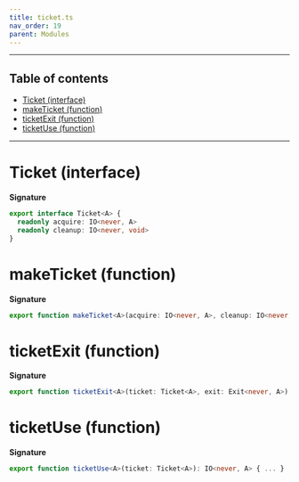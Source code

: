 ```yaml
---
title: ticket.ts
nav_order: 19
parent: Modules
---
```


---

<h2 class="text-delta">Table of contents</h2>

- [Ticket (interface)](#ticket-interface)
- [makeTicket (function)](#maketicket-function)
- [ticketExit (function)](#ticketexit-function)
- [ticketUse (function)](#ticketuse-function)

---

# Ticket (interface)

**Signature**

```ts
export interface Ticket<A> {
  readonly acquire: IO<never, A>
  readonly cleanup: IO<never, void>
}
```

# makeTicket (function)

**Signature**

```ts
export function makeTicket<A>(acquire: IO<never, A>, cleanup: IO<never, void>): Ticket<A> { ... }
```

# ticketExit (function)

**Signature**

```ts
export function ticketExit<A>(ticket: Ticket<A>, exit: Exit<never, A>): IO<never, void> { ... }
```

# ticketUse (function)

**Signature**

```ts
export function ticketUse<A>(ticket: Ticket<A>): IO<never, A> { ... }
```
